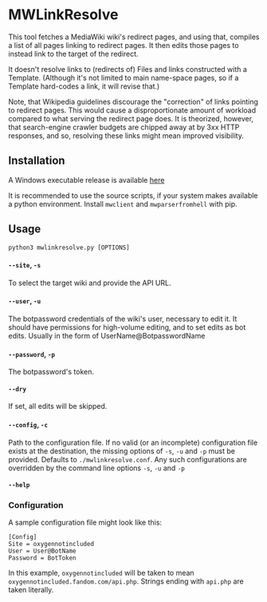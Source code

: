 # MWLinkResolve

This tool fetches a MediaWiki wiki's redirect pages, and using that, compiles a list of all pages linking to redirect pages. It then edits those pages to instead link to the target of the redirect.

It doesn't resolve links to (redirects of) Files and links constructed with a Template. (Although it's not limited to main name-space pages, so if a Template hard-codes a link, it will revise that.)

Note, that Wikipedia guidelines discourage the "correction" of links pointing to redirect pages. This would cause a disproportionate amount of workload compared to what serving the redirect page does. It is theorized, however, that search-engine crawler budgets are chipped away at by 3xx HTTP responses, and so, resolving these links might mean improved visibility.

## Installation

A Windows executable release is available [here](https://github.com/KovacsGG/mwlinkresolve/releases)

It is recommended to use the source scripts, if your system makes available a python environment. Install `mwclient` and `mwparserfromhell` with pip.

## Usage

`python3 mwlinkresolve.py [OPTIONS]`

#### `--site`, `-s`

To select the target wiki and provide the API URL.

#### `--user`, `-u`

The botpassword credentials of the wiki's user, necessary to edit it. It should have permissions for high-volume editing, and to set edits as bot edits. Usually in the form of UserName@BotpasswordName

#### `--password`, `-p`

The botpassword's token.

#### `--dry`

If set, all edits will be skipped.

#### `--config`, `-c`

Path to the configuration file. If no valid (or an incomplete) configuration file exists at the destination, the missing options of `-s`, `-u` and `-p` must be provided. Defaults to `./mwlinkresolve.conf`. Any such configurations are overridden by the command line options `-s`, `-u` and `-p`

#### `--help`

### Configuration

A sample configuration file might look like this:

```
[Config]
Site = oxygennotincluded
User = User@BotName
Password = BotToken
```

In this example, `oxygennotincluded` will be taken to mean `oxygennotincluded.fandom.com/api.php`. Strings ending with `api.php` are taken literally.
